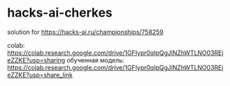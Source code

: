 # hacks-ai-cherkes
solution for https://hacks-ai.ru/championships/758259

colab: https://colab.research.google.com/drive/1GFIypr0qIpQgJlNZhWTLNO03REjeZZKE?usp=sharing
обученная модель: https://colab.research.google.com/drive/1GFIypr0qIpQgJlNZhWTLNO03REjeZZKE?usp=share_link
